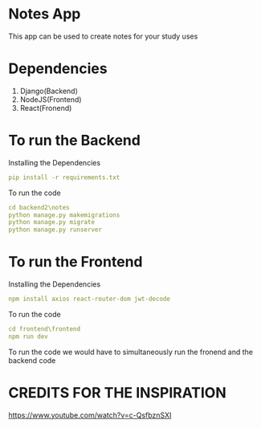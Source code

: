# Notes App
This app can be used to create notes for your study uses

# Dependencies 
1. Django(Backend)<br/>
2. NodeJS(Frontend)<br/>
3. React(Fronend)

# To run the Backend 
Installing the Dependencies
```yaml
pip install -r requirements.txt

```
To run the code 
```yaml
cd backend2\notes
python manage.py makemigrations
python manage.py migrate
python manage.py runserver
```
# To run the Frontend
Installing the Dependencies
```yaml
npm install axios react-router-dom jwt-decode
```
To run the code
```yaml
cd frontend\frontend
npm run dev
```

To run the code we would have to simultaneously run the fronend and the backend code

# CREDITS FOR THE INSPIRATION
https://www.youtube.com/watch?v=c-QsfbznSXI
